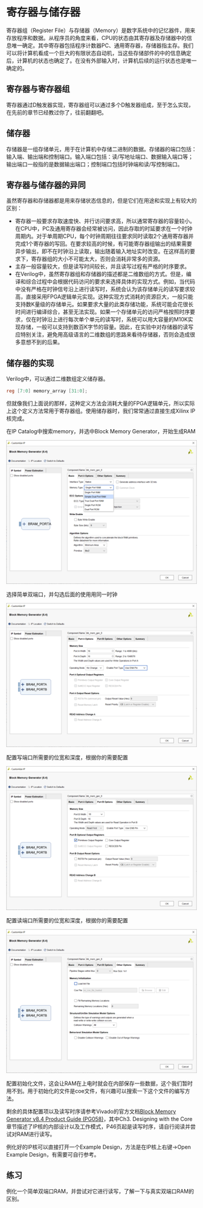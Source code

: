 # 寄存器与储存器

寄存器组（Register File）与存储器（Memory）是数字系统中的记忆器件，用来存放程序和数据。从程序员的角度来看，CPU的状态由其寄存器及存储器中的信息唯一确定。其中寄存器包括程序计数器PC、通用寄存器，存储器指主存。我们可以将计算机看成一个巨大的有限状态自动机，当这些存储部件的中的信息确定后，计算机的状态也确定了。在没有外部输入时，计算机后续的运行状态也是唯一确定的。

## 寄存器与寄存器组

寄存器通过D触发器实现，寄存器组可以通过多个D触发器组成，至于怎么实现，在先前的章节已经教过你了，往前翻翻吧。

## 储存器

存储器是一组存储单元，用于在计算机中存储二进制的数据。存储器的端口包括：输入端、输出端和控制端口。输入端口包括：读/写地址端口、数据输入端口等；输出端口一般指的是数据输出端口；控制端口包括时钟端和读/写控制端口。

## 寄存器与储存器的异同

虽然寄存器和存储器都是用来存储状态信息的，但是它们在用途和实现上有较大的区别：

- 寄存器一般要求存取速度快、并行访问要求高，所以通常寄存器的容量较小。在CPU中，PC及通用寄存器会经常被访问，因此存取的时延要求在一个时钟周期内。对于单周期CPU，每个时钟周期往往要求同时读取2个通用寄存器并完成1个寄存器的写回。在要求较高的时候，有可能寄存器组输出的结果需要异步输出，即不在时钟沿上读取，输出随着输入地址实时改变。在这样高的要求下，寄存器组的大小不可能太大，否则会消耗非常多的资源。
- 主存一般容量较大，但是读写时间较长，并且读写过程有严格的时序要求。
- 在Verilog中，虽然寄存器组和存储器的描述都是二维数组的方式。但是，编译和综合过程中会根据代码访问的要求来选择具体的实现方式。例如，当代码中没有严格在时钟信号沿上进行读写时，系统会认为该存储单元的读写要求较高，直接采用FPGA逻辑单元实现。这种实现方式消耗的资源巨大，一般只能支持数K量级的存储单元。如果要求大量的此类存储功能，系统可能会花很长时间进行编译综合，甚至无法实现。如果一个存储单元的访问严格按照时序要求，仅在时钟沿上进行每次单个单元的读写时，系统可以用大容量的M10K实现存储，一般可以支持到数百K字节的容量。因此，在实验中对存储器的读写应特别关注，避免用高级语言的二维数组的思路来看待存储器，否则会造成很多意想不到的后果。

## 储存器的实现

Verilog中，可以通过二维数组定义储存器。

```verilog
reg [7:0] memory_array [31:0];
```

但就像我们上面说的那样，这种定义方法会消耗大量的FPGA逻辑单元，所以实际上这个定义方法常用于寄存器组。使用储存器时，我们常常通过直接生成Xilinx IP核完成。

在IP Catalog中搜索memory，并选中Block Memory Generator，开始生成RAM  

![RAM IP核配置1](/img/Vivado_bram_inst_1.png "RAM IP核配置1")

选择简单双端口，并勾选后面的使用用同一时钟  

![RAM IP核配置2](/img/Vivado_bram_inst_2.png "RAM IP核配置2")  

配置写端口所需要的位宽和深度，根据你的需要配置  

![RAM IP核配置3](/img/Vivado_bram_inst_3.png "RAM IP核配置3")

配置读端口所需要的位宽和深度，根据你的需要配置  

![RAM IP核配置4](/img/Vivado_bram_inst_4.png "RAM IP核配置4")

配置初始化文件，这会让RAM在上电时就会在内部保存一些数据，这个我们暂时用不到。用于初始化的文件是coe文件，有兴趣可以搜索一下这个文件的编写方法。  

剩余的具体配置项以及读写时序请参考Vivado的官方文档[Block Memory Generator v8.4 Product Guide (PG058)](https://docs.xilinx.com/v/u/en-US/pg058-blk-mem-gen)，其中Ch3. Designing with the Core章节描述了IP核的内部设计以及工作模式，P46页起是读写时序，请自行阅读并尝试对RAM进行读写。  

例化好的IP核可以直接打开一个Example Design，方法是在IP核上右键->Open Example Design，有需要可自行参考。  

## 练习

例化一个简单双端口RAM，并尝试对它进行读写，了解一下与真实双端口RAM的区别。